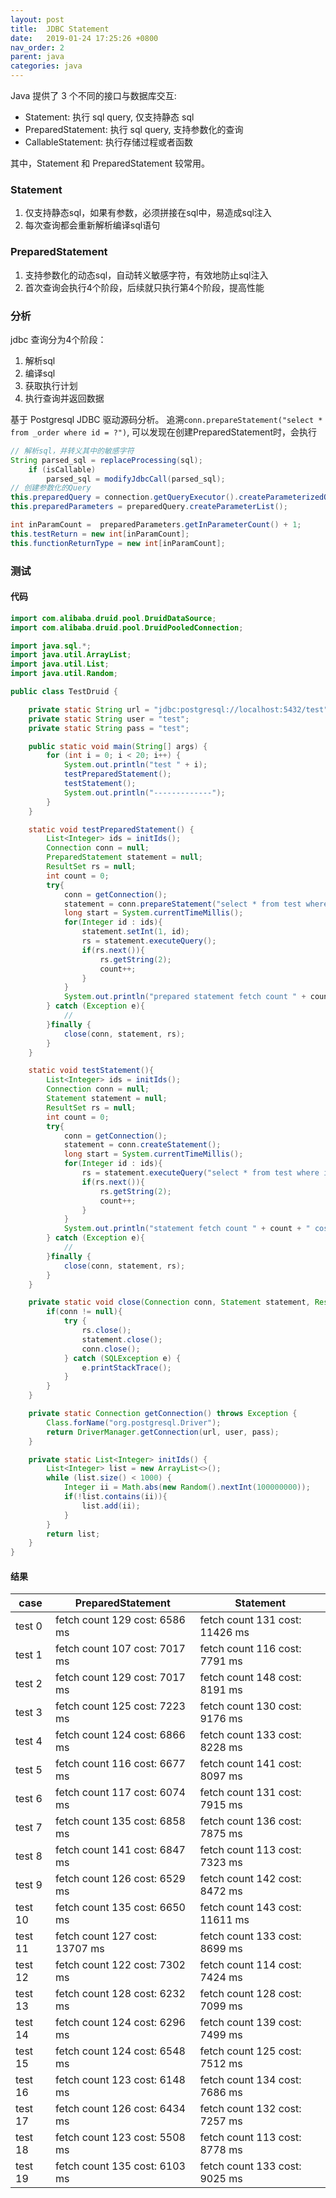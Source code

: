 ```yaml
---
layout: post
title:  JDBC Statement
date:   2019-01-24 17:25:26 +0800
nav_order: 2
parent: java
categories: java
---
```


Java 提供了 3 个不同的接口与数据库交互:
* Statement: 执行 sql query, 仅支持静态 sql
* PreparedStatement: 执行 sql query, 支持参数化的查询
* CallableStatement: 执行存储过程或者函数

其中，Statement 和 PreparedStatement 较常用。

### Statement
1. 仅支持静态sql，如果有参数，必须拼接在sql中，易造成sql注入
2. 每次查询都会重新解析编译sql语句

### PreparedStatement
1. 支持参数化的动态sql，自动转义敏感字符，有效地防止sql注入
2. 首次查询会执行4个阶段，后续就只执行第4个阶段，提高性能

### 分析
jdbc 查询分为4个阶段：
1. 解析sql
2. 编译sql
3. 获取执行计划
4. 执行查询并返回数据

基于 Postgresql JDBC 驱动源码分析。
追溯```conn.prepareStatement("select * from _order where id = ?")```, 可以发现在创建PreparedStatement时，会执行
```java
// 解析sql，并转义其中的敏感字符
String parsed_sql = replaceProcessing(sql);
    if (isCallable)
        parsed_sql = modifyJdbcCall(parsed_sql);
// 创建参数化的Query
this.preparedQuery = connection.getQueryExecutor().createParameterizedQuery(parsed_sql);
this.preparedParameters = preparedQuery.createParameterList();

int inParamCount =  preparedParameters.getInParameterCount() + 1;
this.testReturn = new int[inParamCount];
this.functionReturnType = new int[inParamCount];
```
### 测试

#### 代码

```java
import com.alibaba.druid.pool.DruidDataSource;
import com.alibaba.druid.pool.DruidPooledConnection;

import java.sql.*;
import java.util.ArrayList;
import java.util.List;
import java.util.Random;

public class TestDruid {

    private static String url = "jdbc:postgresql://localhost:5432/test";
    private static String user = "test";
    private static String pass = "test";

    public static void main(String[] args) {
        for (int i = 0; i < 20; i++) {
            System.out.println("test " + i);
            testPreparedStatement();
            testStatement();
            System.out.println("-------------");
        }
    }

    static void testPreparedStatement() {
        List<Integer> ids = initIds();
        Connection conn = null;
        PreparedStatement statement = null;
        ResultSet rs = null;
        int count = 0;
        try{
            conn = getConnection();
            statement = conn.prepareStatement("select * from test where id = ?");
            long start = System.currentTimeMillis();
            for(Integer id : ids){
                statement.setInt(1, id);
                rs = statement.executeQuery();
                if(rs.next()){
                    rs.getString(2);
                    count++;
                }
            }
            System.out.println("prepared statement fetch count " + count + " cost: " + (System.currentTimeMillis() - start) + " ms");
        } catch (Exception e){
            //
        }finally {
            close(conn, statement, rs);
        }
    }

    static void testStatement(){
        List<Integer> ids = initIds();
        Connection conn = null;
        Statement statement = null;
        ResultSet rs = null;
        int count = 0;
        try{
            conn = getConnection();
            statement = conn.createStatement();
            long start = System.currentTimeMillis();
            for(Integer id : ids){
                rs = statement.executeQuery("select * from test where id = " + id);
                if(rs.next()){
                    rs.getString(2);
                    count++;
                }
            }
            System.out.println("statement fetch count " + count + " cost: " + (System.currentTimeMillis() - start) + " ms");
        } catch (Exception e){
            //
        }finally {
            close(conn, statement, rs);
        }
    }

    private static void close(Connection conn, Statement statement, ResultSet rs){
        if(conn != null){
            try {
                rs.close();
                statement.close();
                conn.close();
            } catch (SQLException e) {
                e.printStackTrace();
            }
        }
    }

    private static Connection getConnection() throws Exception {
        Class.forName("org.postgresql.Driver");
        return DriverManager.getConnection(url, user, pass);
    }

    private static List<Integer> initIds() {
        List<Integer> list = new ArrayList<>();
        while (list.size() < 1000) {
            Integer ii = Math.abs(new Random().nextInt(100000000));
            if(!list.contains(ii)){
                list.add(ii);
            }
        }
        return list;
    }
}
```
#### 结果

| case | PreparedStatement | Statement |
| --- | --- | --- |
| test 0 | fetch count 129 cost: 6586 ms | fetch count 131 cost: 11426 ms |
| test 1 | fetch count 107 cost: 7017 ms | fetch count 116 cost: 7791 ms |
| test 2 | fetch count 129 cost: 7017 ms | fetch count 148 cost: 8191 ms |
| test 3 | fetch count 125 cost: 7223 ms | fetch count 130 cost: 9176 ms |
| test 4 | fetch count 124 cost: 6866 ms | fetch count 133 cost: 8228 ms |
| test 5 | fetch count 116 cost: 6677 ms | fetch count 141 cost: 8097 ms |
| test 6 | fetch count 117 cost: 6074 ms | fetch count 131 cost: 7915 ms |
| test 7 | fetch count 135 cost: 6858 ms | fetch count 136 cost: 7875 ms |
| test 8 | fetch count 141 cost: 6847 ms | fetch count 113 cost: 7323 ms |
| test 9 | fetch count 126 cost: 6529 ms | fetch count 142 cost: 8472 ms |
| test 10 | fetch count 135 cost: 6650 ms | fetch count 143 cost: 11611 ms |
| test 11 | fetch count 127 cost: 13707 ms | fetch count 133 cost: 8699 ms |
| test 12 | fetch count 122 cost: 7302 ms | fetch count 114 cost: 7424 ms |
| test 13 | fetch count 128 cost: 6232 ms | fetch count 128 cost: 7099 ms |
| test 14 | fetch count 124 cost: 6296 ms | fetch count 139 cost: 7499 ms |
| test 15 | fetch count 124 cost: 6548 ms | fetch count 125 cost: 7512 ms |
| test 16 | fetch count 123 cost: 6148 ms | fetch count 134 cost: 7686 ms |
| test 17 | fetch count 126 cost: 6434 ms | fetch count 132 cost: 7257 ms |
| test 18 | fetch count 123 cost: 5508 ms | fetch count 113 cost: 8778 ms |
| test 19 | fetch count 135 cost: 6103 ms | fetch count 133 cost: 9025 ms |
